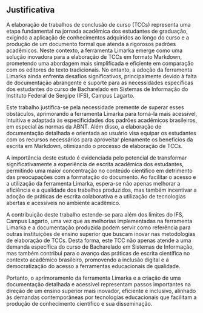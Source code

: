 ## Justificativa

A elaboração de trabalhos de conclusão de curso (TCCs) representa uma etapa fundamental na jornada acadêmica dos estudantes de graduação, exigindo a aplicação de conhecimentos adquiridos ao longo do curso e a produção de um documento formal que atenda a rigorosos padrões acadêmicos. Neste contexto, a ferramenta Limarka emerge como uma solução inovadora para a elaboração de TCCs em formato Markdown, prometendo uma abordagem mais simplificada e eficiente em comparação com os editores de texto tradicionais. No entanto, a adoção da ferramenta Limarka ainda enfrenta desafios significativos, principalmente devido à falta de documentação abrangente e suporte para as necessidades específicas dos estudantes do curso de Bacharelado em Sistemas de Informação do Instituto Federal de Sergipe (IFS), Campus Lagarto.

Este trabalho justifica-se pela necessidade premente de superar esses obstáculos, aprimorando a ferramenta Limarka para torná-la mais acessível, intuitiva e adaptada às especificidades dos padrões acadêmicos brasileiros, em especial às normas da ABNT. Além disso, a elaboração de documentação detalhada e orientada ao usuário visa equipar os estudantes com os recursos necessários para aproveitar plenamente os benefícios da escrita em Markdown, otimizando o processo de elaboração de TCCs.

A importância deste estudo é evidenciada pelo potencial de transformar significativamente a experiência de escrita acadêmica dos estudantes, permitindo uma maior concentração no conteúdo científico em detrimento das preocupações com a formatação do documento. Ao facilitar o acesso e a utilização da ferramenta Limarka, espera-se não apenas melhorar a eficiência e a qualidade dos trabalhos produzidos, mas também incentivar a adoção de práticas de escrita colaborativa e a utilização de tecnologias abertas e acessíveis no ambiente acadêmico.

A contribuição deste trabalho estende-se para além dos limites do IFS, Campus Lagarto, uma vez que as melhorias implementadas na ferramenta Limarka e a documentação produzida podem servir como referência para outras instituições de ensino superior que buscam inovar nas metodologias de elaboração de TCCs. Desta forma, este TCC não apenas atende a uma demanda específica do curso de Bacharelado em Sistemas de Informação, mas também contribui para o avanço das práticas de escrita científica no contexto acadêmico brasileiro, promovendo a inclusão digital e a democratização do acesso a ferramentas educacionais de qualidade.

Portanto, o aprimoramento da ferramenta Limarka e a criação de uma documentação detalhada e acessível representam passos importantes na direção de um ensino superior mais inovador, eficiente e inclusivo, alinhado às demandas contemporâneas por tecnologias educacionais que facilitam a produção de conhecimento científico e sua disseminação.
